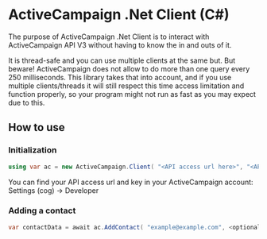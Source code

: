 # ActiveCampaign .Net Client (C#)
The purpose of ActiveCampaign .Net Client is to interact with ActiveCampaign API V3 without having to know the in and outs of it.

It is thread-safe and you can use multiple clients at the same but. But beware! ActiveCampaign does not allow to do more than one query every 250 milliseconds. This library takes that into account, and if you use multiple clients/threads it will still respect this time access limitation and function properly, so your program might not run as fast as you may expect due to this.

## How to use

### Initialization

```csharp
using var ac = new ActiveCampaign.Client( "<API access url here>", "<API access key here>" );
```
You can find your API access url and key in your ActiveCampaign account: Settings (cog) -> Developer

### Adding a contact

```csharp
var contactData = await ac.AddContact( "example@example.com", <optional cancellation token> );
```
